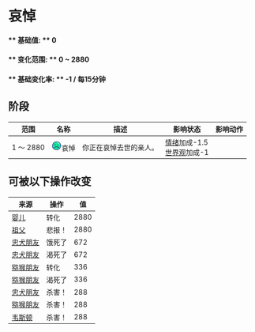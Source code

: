 # 哀悼  
>   
  
#### ** 基础值: ** 0   
#### ** 变化范围: ** 0 ~ 2880  
#### ** 基础变化率: ** -1 / 每15分钟   
## 阶段  
范围  |  名称  |  描述  |  影响状态  |  影响动作  
----  |  ----  |  ----  |  ----  |  ----  
1 ～ 2880  |  <img decoding="async" src="Sprite/Depressed.png" href="a.md" style="max-width:20px;max-height:20px;">哀悼  |  你正在哀悼去世的亲人。  |  [情绪](Morale.md)加成-1.5<br>[世界观](Structure.md)加成-1  |    
## 可被以下操作改变  
来源  |  操作  |  值  
----  |  ----  |  ----  
[婴儿](Baby.md)  |  转化  |  2880  
[祖父](Grandfather.md)  |  悲报！  |  2880  
[忠犬朋友](DogFriend.md)  |  饿死了  |  672  
[忠犬朋友](DogFriend.md)  |  渴死了  |  672  
[猕猴朋友](MacaqueFriend.md)  |  转化  |  336  
[猕猴朋友](MacaqueFriend.md)  |  渴死了  |  336  
[忠犬朋友](DogFriend.md)  |  杀害！  |  288  
[猕猴朋友](MacaqueFriend.md)  |  杀害！  |  288  
[韦斯顿](Weston.md)  |  杀害！  |  288  


<script>document.title="哀悼 - 卡牌生存百科 Card Survival Wiki";</script>